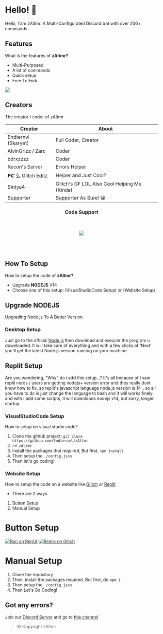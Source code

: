 # Hello! 🤖
Hello, I'am zAltmr. A Multi-Configurated Discord bot with over 200+ commands.

## Features
What is the features of **zAltmr?**
- Multi-Purposed
- A lot of commands
- Quick setup
- Free To Fork

[![](https://img.shields.io/badge/discord.js-v12.5.3-blue.svg?logo=npm)](https://github.com/discordjs)

## Creators
The creator / coder of zAltmr

| Creator  | About |
| ------------- | ------------- |
| Endternvl (Skaryet) | Full Coder, Creator |
| AlvinGrizz / Zarc  | Coder  |
| bdrxzzzz | Coder |
| Recon's Server | Errors Helper |
| 𝙁𝘾 么 Glitch Editz | Helper and Just Cool? |
| Sintya4 | Glitch's GF LOL Also Cool Helping Me (Kinda) |
| Supporter | Supporter As Sure! 😀 |

<h3 align='center'>Code Support</h3>
</br></br>
<div align="center"> <a href="https://discord.gg/9R7hZtbnyw"><img src="https://invidget.switchblade.xyz/9R7hZtbnyw"/></a>
<br><br>
<br><br>

</div>

## How To Setup
How to setup the code of **zAltmr?**

- Upgrade **NODEJS** V14
- Choose one of this setup: (VisualStudioCode Setup) or (Website Setup)

## Upgrade NODEJS
Upgrading Node.js To A Better Version.

### Desktop Setup
Just go to the official [Node.js](https://nodejs.org) then download and execute the program u downloaded. It will take care of everything and with a few clicks of 'Next' you'll get the latest Node.js version running on your machine.

## Replit Setup
Are you wondering, "Why" do i add this setup...? It's all because of i saw replit nerds / users are getting nodejs+ version error and they really dont know how to fix. so replit's javascript language node.js version is 14-. so all you have to do is just change the language to bash and it will works finely. and with i add some scripts, it will downloads nodejs v14, but sorry, longer startup

### VisualStudioCode Setup
How to setup on visual studio code?

1. Clone the github project: `git clone https://github.com/Endternvl/zAltmr`
2. `cd zAltmr`
3. Install the packages that required, But first, `npm install`
4. Then setup the `./config.json`
5. Then let's go coding!

### Website Setup
How to setup the code on a website like [Glitch](https://glitch.com) or [Replit](https://replit.com)

- There are 2 ways.
1. Button Setup
2. Manual Setup

# Button Setup
[![Run on Repl.it](https://repl.it/badge/github/Endternvl/zAltmr)](https://repl.it/github/Endternvl/zAltmr)
[![Remix on Glitch](https://cdn.glitch.com/2703baf2-b643-4da7-ab91-7ee2a2d00b5b%2Fremix-button.svg)](https://glitch.com/edit/#!/import/github/Endternvl/zAltmr)

# Manual Setup

1. Clone the repository
2. Then, install the packages required, But first, do `npm i`
3. Then setup the `./config.json`
4. Then Let's Go Coding!

## Got any errors?
Join our [Discord Server](https://discord.gg/9R7hZtbnyw) and go to [this channel](https://discord.com/channels/810705096081145904/869095263061544980)

> © Copyright zAltmr
